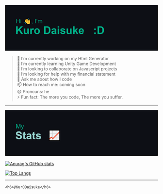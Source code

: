 <img src="https://github.com/Kur0Daisuke/Kur0Daisuke/blob/0d7edc41ba4c00858fc5ef9456baec048f6d7ea8/header.png" alt="just a programmer">

> 🔭 I’m currently working on my Html Generator <br>
> 🌱 I’m currently learning Unity Game Development <br>
> 👯 I’m looking to collaborate on Javascript projects <br>
> 🤔 I’m looking for help with my financial statement <br>
> 💬 Ask me about how I code <br>
> 📫 How to reach me: coming soon <br> 
> 😄 Pronouns: he <br> 
> ⚡ Fun fact: The more you code, The more you suffer.

____
<img src="https://github.com/Kur0Daisuke/Kur0Daisuke/blob/b3624ae1ef046a2b418ce1ccf46fcbf28feaf609/download%20(1).png" alt="My Stats">

[![Anurag's GitHub stats](https://github-readme-stats.vercel.app/api?username=Kur0Daisuke&theme=gotham)](https://github.com/anuraghazra/github-readme-stats)

[![Top Langs](https://github-readme-stats.vercel.app/api/top-langs/?username=Kur0Daisuke&theme=gotham&layout=compact)](https://github.com/anuraghazra/github-readme-stats)
____

```
<h6>@Kur0Daisuke</h6>
```

